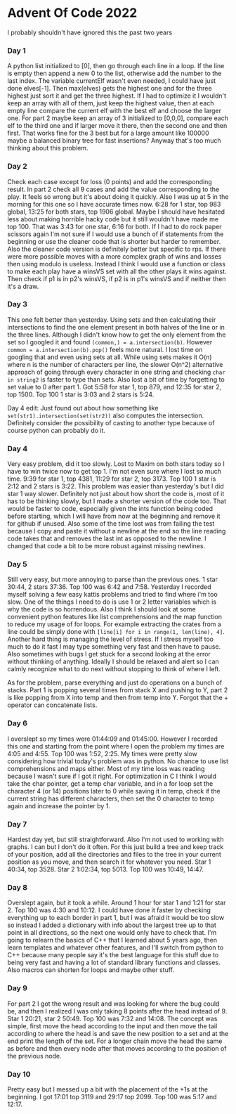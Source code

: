 # Advent Of Code 2022
I probably shouldn't have ignored this the past two years

### Day 1
A python list initialized to [0], then go through each line in a loop. If the line is empty then append a new 0 to the list, otherwise add the number to the last index. The variable currentElf wasn't even needed, I could have just done elves[-1]. Then max(elves) gets the highest one and for the three highest just sort it and get the three highest. If I had to optimize it I wouldn't keep an array with all of them, just keep the highest value, then at each empty line compare the current elf with the best elf and choose the larger one. For part 2 maybe keep an array of 3 initialized to [0,0,0], compare each elf to the third one and if larger move it there, then the second one and then first. That works fine for the 3 best but for a large amount like 100000 maybe a balanced binary tree for fast insertions? Anyway that's too much thinking about this problem.

### Day 2
Check each case except for loss (0 points) and add the corresponding result. In part 2 check all 9 cases and add the value corresponding to the play. It feels so wrong but it's about doing it quickly. Also I was up at 5 in the morning for this one so I have accurate times now. 6:28 for 1 star, top 983 global, 13:25 for both stars, top 1906 global. Maybe I should have hesitated less about making horrible hacky code but it still wouldn't have made me top 100. That was 3:43 for one star, 6:16 for both. If I had to do rock paper scissors again I'm not sure if I would use a bunch of if statements from the beginning or use the cleaner code that is shorter but harder to remember. Also the cleaner code version is definitely better but specific to rps. If there were more possible moves with a more complex graph of wins and losses then using modulo is useless. Instead I think I would use a function or class to make each play have a winsVS set with all the other plays it wins against. Then check if p1 is in p2's winsVS, if p2 is in p1's winsVS and if neither then it's a draw.

### Day 3
This one felt better than yesterday. Using sets and then calculating their intersections to find the one element present in both halves of the line or in the three lines. Although I didn't know how to get the only element from the set so I googled it and found `(common,) = a.intersection(b)`. However `common = a.intersection(b).pop()` feels more natural. I lost time on googling that and even using sets at all. While using sets makes it O(n) where n is the number of characters per line, the slower O(n^2) alternative approach of going through every character in one string and checking `char in string2` is faster to type than sets. Also lost a bit of time by forgetting to set value to 0 after part 1. Got 5:58 for star 1, top 879, and 12:35 for star 2, top 1500. Top 100 1 star is 3:03 and 2 stars is 5:24.

Day 4 edit: Just found out about how something like `set(str1).intersection(set(str2))` also computes the intersection. Definitely consider the possibility of casting to another type because of course python can probably do it.

### Day 4
Very easy problem, did it too slowly. Lost to Maxim on both stars today so I have to win twice now to get top 1. I'm not even sure where I lost so much time. 9:39 for star 1, top 4381, 11:29 for star 2, top 3173. Top 100 1 star is 2:12 and 2 stars is 3:22. This problem was easier than yesterday's but I did star 1 way slower. Definitely not just about how short the code is, most of it has to be thinking slowly, but I made a shorter version of the code too. That would be faster to code, especially given the ints function being coded before starting, which I will have from now at the beginning and remove it for github if unused. Also some of the time lost was from failing the test because I copy and paste it without a newline at the end so the line reading code takes that and removes the last int as opposed to the newline. I changed that code a bit to be more robust against missing newlines.

### Day 5
Still very easy, but more annoying to parse than the previous ones. 1 star 30:44, 2 stars 37:36. Top 100 was 6:42 and 7:58. Yesterday I recorded myself solving a few easy kattis problems and tried to find where i'm too slow. One of the things I need to do is use 1 or 2 letter variables which is why the code is so horrendous. Also I think I should look at some convenient python features like list comprehensions and the map function to reduce my usage of for loops. For example extracting the crates from a line could be simply done with `[line[i] for i in range(1, len(line), 4]`. Another hard thing is managing the level of stress. If I stress myself too much to do it fast I may type something very fast and then have to pause. Also sometimes with bugs I get stuck for a second looking at the error without thinking of anything. Ideally I should be relaxed and alert so I can calmly recognize what to do next without stopping to think of where I left.

As for the problem, parse everything and just do operations on a bunch of stacks. Part 1 is popping several times from stack X and pushing to Y, part 2 is like popping from X into temp and then from temp into Y. Forgot that the + operator can concatenate lists.

### Day 6
I overslept so my times were 01:44:09 and 01:45:00. However I recorded this one and starting from the point where I open the problem my times are 4:05 and 4:55. Top 100 was 1:52, 2:25. My times were pretty slow considering how trivial today's problem was in python. No chance to use list comprehensions and maps either. Most of my time loss was reading because I wasn't sure if I got it right. For optimization in C I think I would take the char pointer, get a temp char variable, and in a for loop set the character 4 (or 14) positions later to 0 while saving it in temp, check if the current string has different characters, then set the 0 character to temp again and increase the pointer by 1.

### Day 7
Hardest day yet, but still straightforward. Also I'm not used to working with graphs. I can but I don't do it often. For this just build a tree and keep track of your position, add all the directories and files to the tree in your current position as you move, and then search it for whatever you need. Star 1 40:34, top 3528. Star 2 1:02:34, top 5013. Top 100 was 10:49, 14:47.

### Day 8
Overslept again, but it took a while. Around 1 hour for star 1 and 1:21 for star 2. Top 100 was 4:30 and 10:12. I could have done it faster by checking everything up to each border in part 1, but I was afraid it would be too slow so instead I added a dictionary with info about the largest tree up to that point in all directions, so the next one would only have to check that. I'm going to relearn the basics of C++ that I learned about 5 years ago, then learn templates and whatever other features, and I'll switch from python to C++ because many people say it's the best language for this stuff due to being very fast and having a lot of standard library functions and classes. Also macros can shorten for loops and maybe other stuff.

### Day 9
For part 2 I got the wrong result and was looking for where the bug could be, and then I realized I was only taking 8 points after the head instead of 9. Star 1 20:21, star 2 50:49. Top 100 was 7:32 and 14:08. The concept was simple, first move the head according to the input and then move the tail according to where the head is and save the new position to a set and at the end print the length of the set. For a longer chain move the head the same as before and then every node after that moves according to the position of the previous node.

### Day 10
Pretty easy but I messed up a bit with the placement of the +1s at the beginning. I got 17:01 top 3119 and 29:17 top 2099. Top 100 was 5:17 and 12:17.

